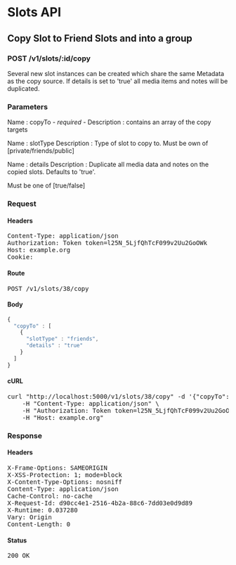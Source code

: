 # Slots API

## Copy Slot to Friend Slots and into a group

### POST /v1/slots/:id/copy

Several new slot instances can be created which share the same Metadata as the copy source. If details is set to &#39;true&#39; all media items and notes will be duplicated.

### Parameters

Name : copyTo *- required -*
Description : contains an array of the copy targets

Name : slotType
Description : Type of slot to copy to. Must be own of [private/friends/public]

Name : details
Description : Duplicate all media data and notes on the copied slots. Defaults to &#39;true&#39;.

Must be one of [true/false]

### Request

#### Headers

<pre>Content-Type: application/json
Authorization: Token token=l25N_5LjfQhTcF099v2Uu2GoOWk
Host: example.org
Cookie: </pre>

#### Route

<pre>POST /v1/slots/38/copy</pre>

#### Body
```javascript
{
  "copyTo" : [
    {
      "slotType" : "friends",
      "details" : "true"
    }
  ]
}
```


#### cURL

<pre class="request">curl &quot;http://localhost:5000/v1/slots/38/copy&quot; -d &#39;{&quot;copyTo&quot;:[{&quot;slotType&quot;:&quot;friends&quot;,&quot;details&quot;:&quot;true&quot;}]}&#39; -X POST \
	-H &quot;Content-Type: application/json&quot; \
	-H &quot;Authorization: Token token=l25N_5LjfQhTcF099v2Uu2GoOWk&quot; \
	-H &quot;Host: example.org&quot;</pre>

### Response

#### Headers

<pre>X-Frame-Options: SAMEORIGIN
X-XSS-Protection: 1; mode=block
X-Content-Type-Options: nosniff
Content-Type: application/json
Cache-Control: no-cache
X-Request-Id: d90cc4e1-2516-4b2a-88c6-7dd03e0d9d89
X-Runtime: 0.037280
Vary: Origin
Content-Length: 0</pre>

#### Status

<pre>200 OK</pre>

